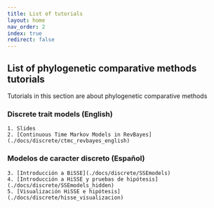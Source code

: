 ```yaml
---
title: List of tutorials
layout: home
nav_order: 2
index: true
redirect: false
---
```


## List of phylogenetic comparative methods tutorials

Tutorials in this section are about phylogenetic comparative methods

### Discrete trait models (English) 

    1. Slides
    2. [Continuous Time Markov Models in RevBayes](./docs/discrete/ctmc_revbayes_english)
    
### Modelos de caracter discreto (Español)
    3. [Introducción a BiSSE](./docs/discrete/SSEmodels) 
    4. [Introducción a HiSSE y pruebas de hipótesis](./docs/discrete/SSEmodels_hidden)
    5. [Visualización HiSSE e hipótesis](./docs/discrete/hisse_visualizacion)


